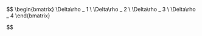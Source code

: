 $$
\begin{bmatrix}
    \Delta\rho _ 1 \\
    \Delta\rho _ 2 \\
    \Delta\rho _ 3 \\
    \Delta\rho _ 4
\end{bmatrix}

$$
